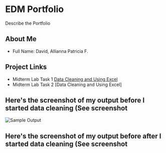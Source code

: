 # EDM Portfolio
Describe the Portfolio 
## About Me 
- Full Name: David, Allianna Patricia F.

## Project Links 
- Midterm Lab Task 1 [Data Cleaning and Using Excel](Midterm%20Lab%20Task%201/README.md)
- Midterm Lab Task 2 [Data Cleaning and Using Excel]

## Here's the screenshot of my output before I started data cleaning (See screenshot
![Sample Output](images/Midterm%20Lab%20Task%201.JPG)
## Here's the screenshot of my output before after I started data cleaning (See screenshot
